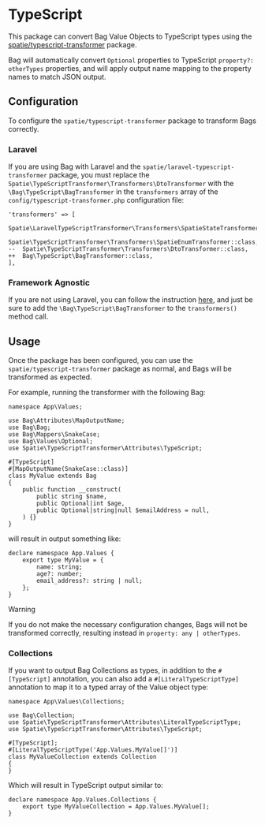 # TypeScript

This package can convert Bag Value Objects to TypeScript types using the 
[spatie/typescript-transformer](https://spatie.be/docs/typescript-transformer) package.

Bag will automatically convert `Optional` properties to TypeScript `property?: otherTypes` properties, and will
apply output name mapping to the property names to match JSON output.

## Configuration

To configure the `spatie/typescript-transformer` package to transform Bags correctly.

### Laravel

If you are using Bag with Laravel and the `spatie/laravel-typescript-transformer` package, you must replace the `Spatie\TypeScriptTransformer\Transformers\DtoTransformer` with
the `\Bag\TypeScript\BagTransformer` in the `transformers` array of the `config/typescript-transformer.php` configuration file:

```diff{4-5}
'transformers' => [
    Spatie\LaravelTypeScriptTransformer\Transformers\SpatieStateTransformer::class,
    Spatie\TypeScriptTransformer\Transformers\SpatieEnumTransformer::class,
--  Spatie\TypeScriptTransformer\Transformers\DtoTransformer::class,
++  Bag\TypeScript\BagTransformer::class,
],
```

### Framework Agnostic

If you are not using Laravel, you can follow the instruction [here](https://spatie.be/docs/typescript-transformer/v2/usage/getting-started),
and just be sure to add the `\Bag\TypeScript\BagTransformer` to the `transformers()` method call. 

## Usage

Once the package has been configured, you can use the `spatie/typescript-transformer` package as normal, and Bags will be transformed
as expected.

For example, running the transformer with the following Bag:

```php{9-10,15-16}
namespace App\Values;

use Bag\Attributes\MapOutputName;
use Bag\Bag;
use Bag\Mappers\SnakeCase;
use Bag\Values\Optional;
use Spatie\TypeScriptTransformer\Attributes\TypeScript;

#[TypeScript]
#[MapOutputName(SnakeCase::class)]
class MyValue extends Bag
{
    public function __construct(
        public string $name,
        public Optional|int $age,
        public Optional|string|null $emailAddress = null,
    ) {}
}
```

will result in output something like:

```typescript{4-5}
declare namespace App.Values {
    export type MyValue = {
        name: string;
        age?: number;
        email_address?: string | null;
    };
}
```

> [!WARNING]
> If you do not make the necessary configuration changes, Bags will not be transformed correctly, resulting instead in
> `property: any | otherTypes`.

### Collections

If you want to output Bag Collections as types, in addition to the `#[TypeScript]` annotation, you can
also add a `#[LiteralTypeScriptType]` annotation to map it to a typed array of the Value object type:

```php{8}
namespace App\Values\Collections;

use Bag\Collection;
use Spatie\TypeScriptTransformer\Attributes\LiteralTypeScriptType;
use Spatie\TypeScriptTransformer\Attributes\TypeScript;

#[TypeScript];
#[LiteralTypeScriptType('App.Values.MyValue[]')]
class MyValueCollection extends Collection
{
}
```

Which will result in TypeScript output similar to:

```typescript{2}
declare namespace App.Values.Collections {
    export type MyValueCollection = App.Values.MyValue[];
}
```

